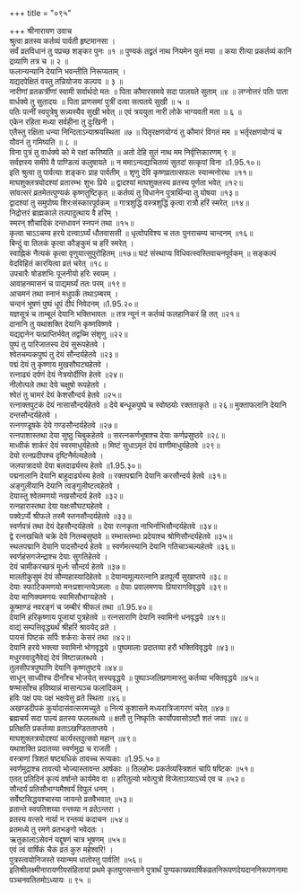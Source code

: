 +++
title = "०९५"

+++
श्रीनारायण उवाच  
श्रुत्वा व्रतस्य कर्तव्यं पार्वती हृष्टमानसा ।  
सर्वं व्रतविधानं तु पप्रच्छ शङ्कर पुनः ॥१ ॥
पुण्यकं तद्व्रतं नाथ नियमेन युतं मया ॥
कया रीत्या प्रकर्तव्यं कानि द्रव्याणि तत्र च ॥ २ ॥  
फलान्यन्यानि देयानि भवन्तीति निरूप्यताम् ।  
यद्यदपेक्षितं वस्तु तन्नियोजय कल्पय ॥ ३ ॥  
नारीणां व्रतकर्त्रीणां स्वामी सर्वार्थदो मतः ॥
पिता कौमारसमये सदा पालयते सुताम् ॥४ ॥
लग्नोत्तरं पतिः पाता वार्धक्ये तु सुतादयः ॥
पिता प्राणसमां पुत्रीं दत्वा सत्पतये सुखी ॥ ५ ॥  
पतिः पत्नीं स्वपुत्रेषु सन्न्यस्यैव सुखी भवेत् ॥
एवं त्रययुता नारी लोके भाग्यवती मता ॥ ६ ॥  
एकेन रहिता मध्या सर्वहीना तु दुःखिनी ।  
एतैस्तु रक्षिता धन्या निन्दिताऽन्याश्रयस्थिता ॥७ ॥
पितृरक्षणयोग्यं तु कौमारं विगतं मम ॥
भर्तृरक्षणयोग्यं च यौवनं तु गमिष्यति ॥ ८ ॥  
विना पुत्रं तु वार्धक्ये को मे रक्षां करिष्यति ॥
अतो देहि सुतं नाथ मम निर्वृत्तिकारणम् ९ ॥  
सर्वज्ञस्य समीपे वै पाण्डित्यं कलुषायते ॥
न ममाऽन्यद्याचितव्यं सुतदां सत्कृपां विना ॥1.95.१०॥  
इति श्रुत्वा तु पार्वत्याः शङ्करः प्राह पार्वतीम् ॥
शृणु देवि कृष्णव्रतात्सफलः स्यान्मनोरथः ॥११॥
माघशुक्लत्रयोदश्यां व्रतारम्भः शुभः प्रिये ॥
द्वादश्यां माघशुक्लस्य व्रतस्य पूर्णता भवेत् ॥१२॥  
सांवत्सरं व्रतमेतत्पुण्यकं कृष्णतुष्टिकृत् ॥
कर्तव्यं तु विधानेन पुत्रार्थिन्या तु योषया ॥१३॥  
द्वादश्यां तु समुपोष्य शिरःसंस्कारपूर्वकम् ॥
गात्रशुद्धिं वस्त्रशुद्धिं कृत्वा रात्रौ हरिं स्मरेत् ॥१४॥  
निद्रोत्तरं ब्राह्मकाले तल्पादुत्थाय वै हरिम् ।  
स्मरन् शौचादिकं दन्तधावनं स्नपनं तथा ॥१५॥  
कृत्वा चाऽऽचम्य हरये दत्त्वाऽर्घ्यं धौतवाससी ॥
धृत्वोपविश्य च ततः पुनराचम्य चान्दनम् ॥१६॥  
बिन्दुं वा तिलकं कृत्वा कौङ्कुमं च हरिं स्मरेत् ।  
स्वाह्निकं नैत्यकं कृत्वा वृणुयात्सुपुरोहितम् ॥१७॥
घटं संस्थाप्य विधिवत्स्वस्तिवाचनपूर्वकम् ॥
सङ्कल्पं वेदविहितं कारयित्वा व्रतं चरेत् ॥१८॥  
उपचारैः षोडशभिः पूजनीयो हरिः स्वयम् ।  
आवाहनमासनं च पाद्यमर्घ्यं ततः परम् ॥१९॥  
आचमनं तथा स्नानं मधुपर्कं तथाऽम्बरम् ।  
चन्दनं भूषणं पुष्पं धूपं दीपं निवेदनम् ॥1.95.२०॥  
यज्ञसूत्रं च ताम्बूलं देयानि भक्तिभावतः ॥
तत्र न्यूनं न कर्तव्यं फलहानिकरं हि तत् ॥२१॥  
दानानि तु यथाशक्ति देयानि कृष्णविष्णवे ।  
यद्यद्दानेन यत्प्राप्तिर्भवेत् तद्वच्मि संशृणु ॥२२॥  
पुष्पं तु पारिजातस्य देयं सुरूपहेतवे ।  
श्वेतचम्पकपुष्पं तु देयं सौन्दर्यहेतवे ॥२३॥  
पद्मं देयं तु कृष्णाय मुखसौघट्यहेतवे ।  
रत्नाढ्यं दर्पणं देयं नेत्रयोर्दीप्ति हेतवे ॥२४॥  
नीलोत्पले तथा देये चक्षुषो रूपहेतवे ।  
श्वेतं तु चामरं देयं केशसौन्दर्य हेतवे ॥२५॥  
रत्नाक्तपुटकं देयं नासासौन्दर्यहेतवे ॥
देये बन्धूकपुष्पे च स्वोष्ठयोः रक्तताकृते ॥ २६॥
मुक्ताफलानि देयानि दन्तसौन्दर्यहेतवे ।  
रत्नगण्डूषके देये गण्डसौन्दर्यहेतवे ॥२७॥  
रत्नपाशास्तथा देया सुष्ठु चिबुकहेतवे ॥
सरत्नकर्णभूषाश्च देयाः कर्णप्रसुष्ठवे ॥२८॥  
माध्वीकं शार्करं देयं स्वरमाधुर्यहेतवे ॥
मिष्टं सुधाऽमृतं देयं वाणीमाधुर्यहेतवे ॥२९॥  
देयो रत्नप्रदीपश्च दृष्टिनैर्मल्यहेतवे ।  
जलपात्रादयो देया बलदार्ढ्यस्य हेतवे ॥1.95.३०॥  
पद्मनालानि देयानि बाहुदार्ढ्यस्य हेतवे ॥
रक्तपद्मानि देयानि करसौन्दर्य हेतवे ॥३१॥  
अङ्गुलीयानि देयानि त्वङ्गुलीष्टत्वहेतवे ।  
देयास्तु श्वेतमणयो नखसौन्दर्य हेतवे ॥३२॥  
रत्नहारास्तथा देया वक्षःसौघट्यहेतवे ।  
पक्वेऽर्प्ये श्रीफले तस्मै स्तनसौन्दर्यहेतवे ॥३३॥  
स्वर्णपत्रं तथा देयं देहसौन्दर्यहेतवे ॥
देया रत्नकृता नाभिर्नाभिसौन्दर्यहेतवे ॥३४॥  
द्वे रत्नखचिते चक्रे देये नितम्बसुष्ठवे ॥
रम्भास्तम्भाः प्रदेयाश्च श्रोणिसौन्दर्यहेतवे ॥३५॥  
स्थलपद्मानि देयानि पादसौन्दर्य हेतवे ॥
स्वर्णमत्स्यानि देयानि गतिचाञ्चल्यहेतवे ॥३६॥  
स्वर्णहंसगजेन्द्राश्च देयाः सुगतिहेतवे ।  
देयं चामीकरच्छत्रं मूर्ध्नः सौन्दर्य हेतवे ॥३७॥  
मालतीकुसुमं देयं सौम्यहास्यादिहेतवे ॥
देयान्यमूल्यरत्नानि व्रतपूर्त्यै सुखाप्तये ॥३८॥  
देयाः स्फाटिकमणयो मनःप्रशान्तयेऽमलाः ॥
देयाः प्रवालमणयः प्रियारागविवृद्धये ॥३९॥  
देया माणिक्यमणयः स्वामिसौभाग्यहेतवे ।  
कूष्माण्डं नवरङ्गं च जम्बीरं श्रीफलं तथा ॥1.95.४०॥  
देयानि हरिकृष्णाय पूजायां पुत्रहेतवे ॥
रत्नसाराणि देयानि स्वामिनो धनवृद्धये ॥४१॥  
वाद्यं सम्पत्तिवृद्ध्यर्थं श्रीहरिं श्रावयेद् व्रते ।  
पायसं पिष्टकं सर्पिः शर्कराः केसरं तथा ॥४२॥  
देयानि हरये भक्त्या स्वामिनो भोगवृद्धये ॥
पुष्पमालाः प्रदातव्या हरौ भक्तिविवृद्धये ॥४३॥  
मधुरस्वादुनैवेद्यं देयं मिष्टान्नलब्धये ।  
तुलसीपत्रपुष्पाणि देयानि कृष्णतुष्टये ॥४४॥  
साधून् साध्वीश्च दीनाँश्च भोजयेत् सस्यवृद्धये ॥
पुष्पाञ्जलिप्रणामास्तु कर्तव्या भक्तिवृद्धये ॥४५॥  
षण्मासाँश्च हविष्यान्नं मासान्पञ्च फलादिकम् ।  
हविः पक्षं पयः पक्षं भक्षयेत्तु व्रते स्थिता ॥४६॥  
अखण्डदीपकं कुर्यादासंवत्सरमच्युते ॥
नित्यं कुशासने मध्यरात्रिजागरणं चरेत् ॥४७॥  
ब्रह्मचर्यं सदा पाल्यं व्रतस्य फललब्धये ॥
क्षतौ तु निष्कृतिः कार्योपवासोऽष्टौ शतं जपाः ॥४८॥  
प्रतिक्षति प्रकर्तव्या व्रताऽखण्डितताप्तये ।  
माघशुक्लत्रयोदश्यां कार्यस्तदुत्सवो महान् ॥४९॥  
यथाशक्ति प्रदातव्या स्वर्णमुद्रा च राजती ।  
वस्त्राणां त्रिशतं षष्ट्यधिकं तावच्च रूप्यकाः ॥1.95.५०॥  
स्वर्णमुद्राश्च तावत्यो भोज्यास्तावन्त आर्षकाः ॥
तिलहोमः प्रकर्तव्यस्त्रिशतं चापि षष्टिकः ॥५१॥  
एतत् प्रतिदिनं कृत्यं वर्षान्ते कार्यमेव वा ॥
हरितुल्यो भवेत्पुत्रो विजेताऽग्र्याऽर्च्य एव च ॥५२॥  
सौन्दर्यं प्रतिसौभाग्यमैश्वर्यं विपुलं धनम् ।  
सर्वेष्टसिद्धयश्चास्या जायन्ते व्रतवैभवात् ॥५३॥  
व्रतान्ते स्वपतिशय्या रन्तव्या न व्रतेऽन्तरा ।  
व्रतस्य वत्सरे नार्या न रन्तव्यं कदाचन ॥५४॥  
व्रतमध्ये तु रमणे व्रतभङ्गो भवेदतः ।  
ऋतुकालाऽसेवनं यद्दूषणं चात्र भूषणम् ॥५५॥  
एवं त्वं वार्षिकं चैकं व्रतं कुरु महेश्वरि! ।  
पुत्रस्त्वयोनिजस्ते स्यान्मम धातोस्तु पार्वति! ॥५६॥  
इतिश्रीलक्ष्मीनारायणीयसंहितायां प्रथमे कृतयुगसन्ताने पुत्रार्थं पुण्यकाख्यवार्षिकव्रतनिरूपणदेयदाननिरूपणनामा  
पञ्चनवतितमोऽध्यायः ॥ ९५ ॥
    
